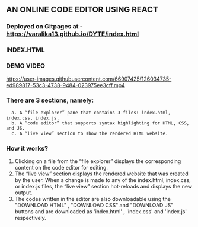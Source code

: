 ## AN ONLINE CODE EDITOR USING REACT
### Deployed on Gitpages at - https://varalika13.github.io/DYTE/index.html

### INDEX.HTML


### DEMO VIDEO
 https://user-images.githubusercontent.com/66907425/126034735-ed989817-53c3-4738-9484-023975ee3cff.mp4



 ### There are 3 sections, namely:
      a. A “file explorer” pane that contains 3 files: index.html, index.css, index.js.
      b. A “code editor” that supports syntax highlighting for HTML, CSS, and JS.
      c. A “live view” section to show the rendered HTML website.
      
 ### How it works?
  1. Clicking on a file from the “file explorer” displays the corresponding content on
     the code editor for editing.
  2. The “live view” section displays the rendered website that was created by the
     user. When a change is made to any of the index.html, index.css, or index.js files,
     the “live view” section hot-reloads and displays the new output.
  3. The codes written in the editor are also downloadable using the "DOWNLOAD HTML" , "DOWNLOAD CSS" and "DOWNLOAD JS" buttons and are downloaded as 'index.html' , 'index.css'      and 'index.js' respectively.
  
